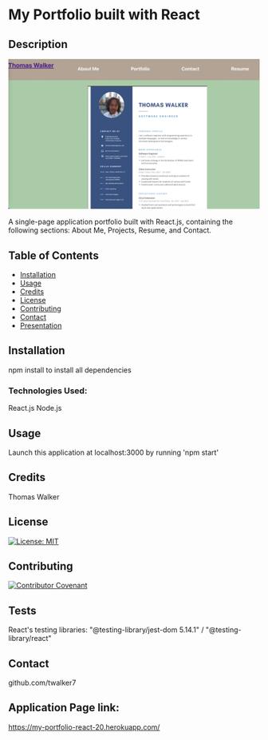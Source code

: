# My Portfolio built with React


## Description 

![alt Insomnia console](src/assets/app-screenshot-resume.png)

A single-page application portfolio built with React.js, containing the following sections: About Me, Projects, Resume, and Contact. 

## Table of Contents

* [Installation](#installation)
* [Usage](#usage)
* [Credits](#credits)
* [License](#license)
* [Contributing](#Contributing)
* [Contact](#Contact)
* [Presentation](#Presentation)


## Installation
npm install  to install all dependencies 
 ### Technologies Used:
React.js
Node.js



## Usage 

Launch this application at localhost:3000 by running 'npm start'

## Credits

Thomas Walker 

## License

[![License: MIT](https://img.shields.io/badge/License-MIT-yellow.svg)](https://opensource.org/licenses/MIT)


## Contributing

[![Contributor Covenant](https://img.shields.io/badge/Contributor%20Covenant-2.0-4baaaa.svg)](code_of_conduct.md)
    


## Tests
React's testing libraries: 
"@testing-library/jest-dom 5.14.1" /
"@testing-library/react"

## Contact

 github.com/twalker7

 ## Application Page link: 

 https://my-portfolio-react-20.herokuapp.com/
